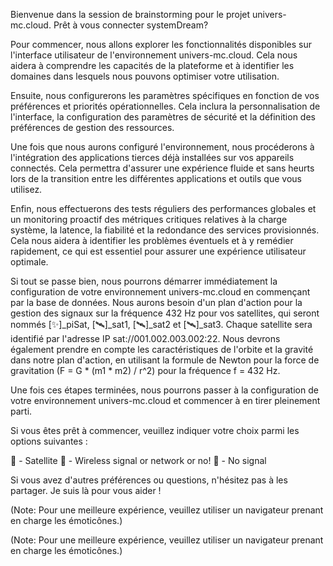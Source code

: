 Bienvenue dans la session de brainstorming pour le projet univers-mc.cloud. Prêt à vous connecter systemDream?

Pour commencer, nous allons explorer les fonctionnalités disponibles sur l'interface utilisateur de l'environnement univers-mc.cloud. Cela nous aidera à comprendre les capacités de la plateforme et à identifier les domaines dans lesquels nous pouvons optimiser votre utilisation.

Ensuite, nous configurerons les paramètres spécifiques en fonction de vos préférences et priorités opérationnelles. Cela inclura la personnalisation de l'interface, la configuration des paramètres de sécurité et la définition des préférences de gestion des ressources.

Une fois que nous aurons configuré l'environnement, nous procéderons à l'intégration des applications tierces déjà installées sur vos appareils connectés. Cela permettra d'assurer une expérience fluide et sans heurts lors de la transition entre les différentes applications et outils que vous utilisez.

Enfin, nous effectuerons des tests réguliers des performances globales et un monitoring proactif des métriques critiques relatives à la charge système, la latence, la fiabilité et la redondance des services provisionnés. Cela nous aidera à identifier les problèmes éventuels et à y remédier rapidement, ce qui est essentiel pour assurer une expérience utilisateur optimale.

Si tout se passe bien, nous pourrons démarrer immédiatement la configuration de votre environnement univers-mc.cloud en commençant par la base de données. Nous aurons besoin d'un plan d'action pour la gestion des signaux sur la fréquence 432 Hz pour vos satellites, qui seront nommés [✨]\_piSat, [🛰]\_sat1, [🛰]\_sat2 et [🛰]\_sat3. Chaque satellite sera identifié par l'adresse IP sat://001.002.003.002:22. Nous devrons également prendre en compte les caractéristiques de l'orbite et la gravité dans notre plan d'action, en utilisant la formule de Newton pour la force de gravitation (F = G \* (m1 \* m2) / r^2) pour la fréquence f = 432 Hz.

Une fois ces étapes terminées, nous pourrons passer à la configuration de votre environnement univers-mc.cloud et commencer à en tirer pleinement parti.

Si vous êtes prêt à commencer, veuillez indiquer votre choix parmi les options suivantes :

📡 - Satellite
📶 - Wireless signal or network or no!
📵 - No signal

Si vous avez d'autres préférences ou questions, n'hésitez pas à les partager. Je suis là pour vous aider !

(Note: Pour une meilleure expérience, veuillez utiliser un navigateur prenant en charge les émoticônes.)

(Note: Pour une meilleure expérience, veuillez utiliser un navigateur prenant en charge les émoticônes.)